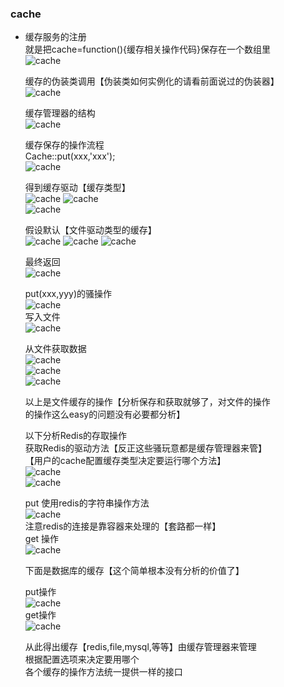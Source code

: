 ### cache  
- 缓存服务的注册  
    就是把cache=function(){缓存相关操作代码}保存在一个数组里   
    ![cache](images/cache/1.png)  
    
    缓存的伪装类调用【伪装类如何实例化的请看前面说过的伪装器】  
    ![cache](images/cache/5.png)  
    
    缓存管理器的结构  
    ![cache](images/cache/CacheManager.png)  
    
    缓存保存的操作流程  
    Cache::put(xxx,'xxx');  
    ![cache](images/cache/6.png) 
    
    得到缓存驱动【缓存类型】  
    ![cache](images/cache/7.png)
    ![cache](images/cache/8.png)  
    ![cache](images/cache/9.png)    
    
    假设默认【文件驱动类型的缓存】  
    ![cache](images/cache/10.png) 
    ![cache](images/cache/11.png) 
    ![cache](images/cache/12.png)  
    
    最终返回  
    ![cache](images/cache/13.png)   
    
    put(xxx,yyy)的骚操作  
    ![cache](images/cache/14.png)  
    写入文件  
    ![cache](images/cache/15.png)    
    
    从文件获取数据   
    ![cache](images/cache/16.png)  
    ![cache](images/cache/17.png)  
    ![cache](images/cache/18.png)    
    
    以上是文件缓存的操作【分析保存和获取就够了，对文件的操作  
    的操作这么easy的问题没有必要都分析】  
    
    以下分析Redis的存取操作   
    获取Redis的驱动方法【反正这些骚玩意都是缓存管理器来管】  
    【用户的cache配置缓存类型决定要运行哪个方法】   
    ![cache](images/cache/19.png)   
    ![cache](images/cache/20.png)   
    
    put 使用redis的字符串操作方法  
    ![cache](images/cache/21.png)   
    注意redis的连接是靠容器来处理的【套路都一样】  
    get 操作  
    ![cache](images/cache/22.png)  
    
    下面是数据库的缓存【这个简单根本没有分析的价值了】  
    
    put操作  
    ![cache](images/cache/23.png)  
    get操作  
    ![cache](images/cache/24.png)    
    
    从此得出缓存【redis,file,mysql,等等】由缓存管理器来管理   
    根据配置选项来决定要用哪个  
    各个缓存的操作方法统一提供一样的接口   
    
    